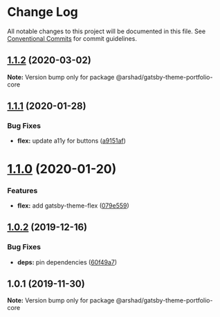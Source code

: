 # Change Log

All notable changes to this project will be documented in this file.
See [Conventional Commits](https://conventionalcommits.org) for commit guidelines.

## [1.1.2](https://github.com/arshad/gatsby-themes/compare/@arshad/gatsby-theme-portfolio-core@1.1.1...@arshad/gatsby-theme-portfolio-core@1.1.2) (2020-03-02)

**Note:** Version bump only for package @arshad/gatsby-theme-portfolio-core





## [1.1.1](https://github.com/arshad/gatsby-themes/compare/@arshad/gatsby-theme-portfolio-core@1.1.0...@arshad/gatsby-theme-portfolio-core@1.1.1) (2020-01-28)


### Bug Fixes

* **flex:** update a11y for buttons ([a9151af](https://github.com/arshad/gatsby-themes/commit/a9151af381466e5f5cc7cff14a8a08bb752235ca))





# [1.1.0](https://github.com/arshad/gatsby-themes/compare/@arshad/gatsby-theme-portfolio-core@1.0.2...@arshad/gatsby-theme-portfolio-core@1.1.0) (2020-01-20)

### Features

- **flex:** add gatsby-theme-flex ([079e559](https://github.com/arshad/gatsby-themes/commit/079e55914791f735cbbfe492dd6bb0b3d9ac12ad))

## [1.0.2](https://github.com/arshad/gatsby-themes/compare/@arshad/gatsby-theme-portfolio-core@1.0.1...@arshad/gatsby-theme-portfolio-core@1.0.2) (2019-12-16)

### Bug Fixes

- **deps:** pin dependencies ([60f49a7](https://github.com/arshad/gatsby-themes/commit/60f49a749a42f983312a0c6f5f4c8700102dda09))

## 1.0.1 (2019-11-30)

**Note:** Version bump only for package @arshad/gatsby-theme-portfolio-core
